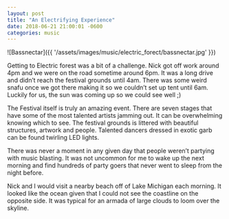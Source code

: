 ```yaml
---
layout: post
title: "An Electrifying Experience"
date: 2018-06-21 21:00:01 -0600
categories: music
---
```


![Bassnectar]({{ '/assets/images/music/electric_forect/bassnectar.jpg' }})

Getting to Electric forest was a bit of a challenge. Nick got off work around 4pm and we were on the road sometime around 6pm. It was a long drive and didn’t reach the festival grounds until 4am. There was some weird snafu once we got there making it so we couldn’t set up tent until 6am. Luckily for us, the sun was coming up so we could see well ;)

The Festival itself is truly an amazing event. There are seven stages that have some of the most talented artists jamming out. It can be overwhelming knowing which to see. The festival grounds is littered with beautiful structures, artwork and people. Talented dancers dressed in exotic garb can be found twirling LED lights. 

There was never a moment in any given day that people weren’t partying with music blasting. It was not uncommon for me to wake up the next morning and find hundreds of party goers that never went to sleep from the night before. 

Nick and I would visit a nearby beach off of Lake Michigan each morning. It looked like the ocean given that I could not see the coastline on the opposite side. It was typical for an armada of large clouds to loom over the skyline. 



